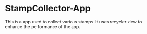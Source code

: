 # StampCollector-App

This is a app used to collect various stamps. It uses recycler view to enhance the performance of the app.
